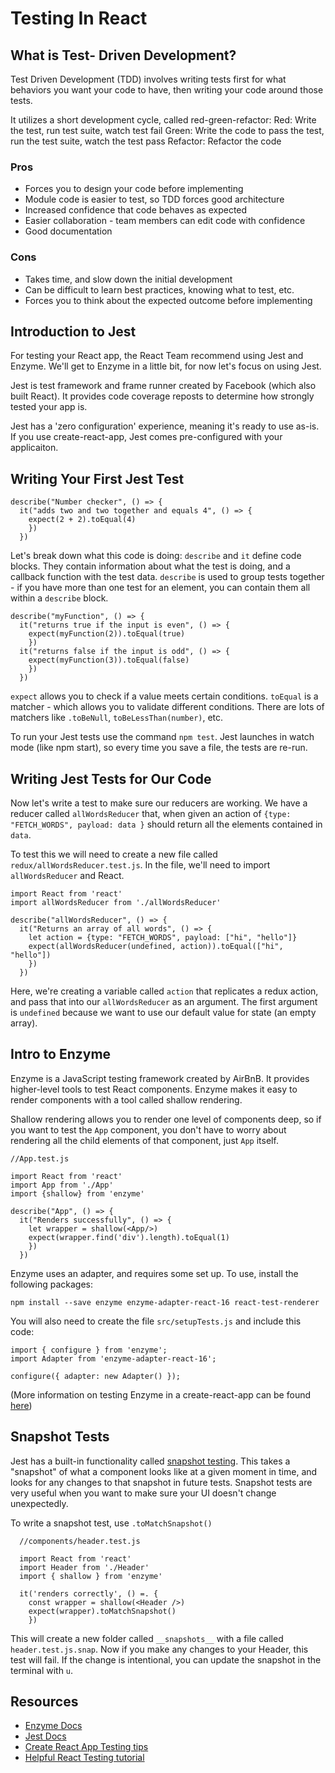 # Testing In React

## What is Test- Driven Development?
Test Driven Development (TDD) involves writing tests first for what behaviors you want your code to have, then writing your code around those tests.

It utilizes a short development cycle, called red-green-refactor:
Red: Write the test, run test suite, watch test fail
Green: Write the code to pass the test, run the test suite, watch the test pass
Refactor: Refactor the code

### Pros
- Forces you to design your code before implementing
- Module code is easier to test, so TDD forces good architecture
- Increased confidence that code behaves as expected
- Easier collaboration - team members can edit code with confidence
- Good documentation

### Cons
- Takes time, and slow down the initial development
- Can be difficult to learn best practices, knowing what to test, etc.
- Forces you to think about the expected outcome before implementing


## Introduction to Jest
For testing your React app, the React Team recommend using Jest and Enzyme.
We'll get to Enzyme in a little bit, for now let's focus on using Jest.

Jest is test framework and frame runner created by Facebook (which also built React). It provides code coverage reposts to determine how strongly tested your app is.

Jest has a 'zero configuration' experience, meaning it's ready to use as-is. If you use create-react-app, Jest comes pre-configured with your applicaiton.

## Writing Your First Jest Test
```
describe("Number checker", () => {
  it("adds two and two together and equals 4", () => {
    expect(2 + 2).toEqual(4)
    })
  })
```
Let's break down what this code is doing:
`describe` and `it` define code blocks. They contain information about what the test is doing, and a callback function with the test data.
`describe` is used to group tests together - if you have more than one test for an element, you can contain them all within a `describe` block.

```
describe("myFunction", () => {
  it("returns true if the input is even", () => {
    expect(myFunction(2)).toEqual(true)
    })
  it("returns false if the input is odd", () => {
    expect(myFunction(3)).toEqual(false)
    })
  })
```

`expect` allows you to check if a value meets certain conditions. `toEqual` is a matcher - which allows you to validate different conditions. There are lots of matchers like `.toBeNull`, `toBeLessThan(number)`, etc.


To run your Jest tests use the command `npm test`. Jest launches in watch mode (like npm start), so every time you save a file, the tests are re-run.


## Writing Jest Tests for Our Code
Now let's write a test to make sure our reducers are working. We have a reducer called `allWordsReducer` that, when given an action of `{type: "FETCH_WORDS", payload: data }` should return all the elements contained in `data`.

To test this we will need to create a new file called `redux/allWordsReducer.test.js`. In the file, we'll need to import `allWordsReducer` and React.

```
import React from 'react'
import allWordsReducer from './allWordsReducer'

describe("allWordsReducer", () => {
  it("Returns an array of all words", () => {
    let action = {type: "FETCH_WORDS", payload: ["hi", "hello"]}
    expect(allWordsReducer(undefined, action)).toEqual(["hi", "hello"])
    })
  })
```
Here, we're creating a variable called `action` that replicates a redux action, and pass that into our `allWordsReducer` as an argument. The first argument is `undefined` because we want to use our default value for state (an empty array).



## Intro to Enzyme
Enzyme is a JavaScript testing framework created by AirBnB. It provides higher-level tools to test React components. Enzyme makes it easy to render components with a tool called shallow rendering.

Shallow rendering allows you to render one level of components deep, so if you want to test the `App` component, you don't have to worry about rendering all the child elements of that component, just `App` itself.

```
//App.test.js

import React from 'react'
import App from './App'
import {shallow} from 'enzyme'

describe("App", () => {
  it("Renders successfully", () => {
    let wrapper = shallow(<App/>)
    expect(wrapper.find('div').length).toEqual(1)
    })
  })

```
Enzyme uses an adapter, and requires some set up. To use, install the following packages:

`npm install --save enzyme enzyme-adapter-react-16 react-test-renderer`

You will also need to create the file `src/setupTests.js` and include this code:
```
import { configure } from 'enzyme';
import Adapter from 'enzyme-adapter-react-16';

configure({ adapter: new Adapter() });
```

(More information on testing Enzyme in a create-react-app can be found [here](https://github.com/facebook/create-react-app/blob/master/packages/react-scripts/template/README.md#running-tests))

## Snapshot Tests
Jest has a built-in functionality called [snapshot testing](https://jestjs.io/docs/en/snapshot-testing). This takes a "snapshot" of what a component looks like at a given moment in time, and looks for any changes to that snapshot in future tests. Snapshot tests are very useful when you want to make sure your UI doesn't change unexpectedly.

To write a snapshot test, use `.toMatchSnapshot()`

```
  //components/header.test.js

  import React from 'react'
  import Header from './Header'
  import { shallow } from 'enzyme'

  it('renders correctly', () =. {
    const wrapper = shallow(<Header />)
    expect(wrapper).toMatchSnapshot()
    })
```

This will create a new folder called `__snapshots__` with a file called `header.test.js.snap`. Now if you make any changes to your Header, this test will fail. If the change is intentional, you can update the snapshot in the terminal with `u`.



## Resources

* [Enzyme Docs](https://airbnb.io/enzyme/)
* [Jest Docs](https://jestjs.io/docs/en/getting-started)
* [Create React App Testing tips](https://github.com/facebook/create-react-app/blob/master/packages/react-scripts/template/README.md#running-tests)
* [Helpful React Testing tutorial](https://testdriven.io/tdd-with-react-jest-and-enzyme-part-one)
